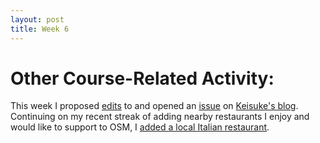 ```yaml
---
layout: post
title: Week 6
---
```



# Other Course-Related Activity:
This week I proposed [edits](https://github.com/hunter-college-ossd-spr-2020/Ks5810-weekly/pull/5) to and opened an [issue](https://github.com/hunter-college-ossd-spr-2020/Ks5810-weekly/issues/6) on [Keisuke's blog](https://hunter-college-ossd-spr-2020.github.io/Ks5810-weekly/). Continuing on my recent streak of adding nearby restaurants I enjoy and would like to support to OSM, I [added a local Italian restaurant](https://www.openstreetmap.org/changeset/81936488).